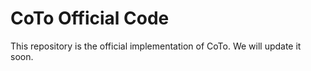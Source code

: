 # CoTo Official Code
This repository is the official implementation of CoTo. We will update it soon.
